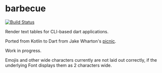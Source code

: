 # barbecue

[![Build Status](https://github.com/knaeckeKami/barbecue/workflows/Build/badge.svg)](https://github.com/knaeckeKami/barbecue/actions)

Render text tables for CLI-based dart applications.

Ported from Kotlin to Dart from Jake Wharton's [picnic](https://github.com/JakeWharton/picnic).

Work in progress.

Emojis and other wide characters currently are not laid out correctly, if the underlying Font 
displays them as 2 characters wide.
